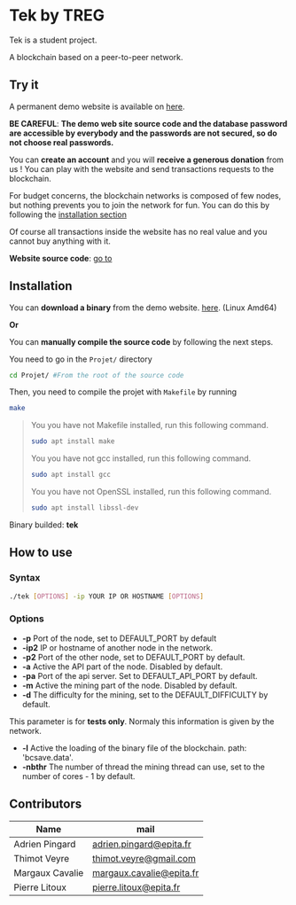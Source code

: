 # Tek by TREG

Tek is a student project.

A blockchain based on a peer-to-peer network.


## Try it

A permanent demo website is available on [here](http://tek.ollopa.fr:7000/).

****BE CAREFUL****: **The demo web site source code and the database password are accessible by everybody and the passwords are not secured, so do not choose  real passwords.**

You can **create an account** and you will **receive a generous donation** from us !
You can play with the website and send transactions requests to the blockchain.

For budget concerns, the blockchain networks is composed of few nodes, 
but nothing prevents you to join the network for fun. You can do this by following the [installation section](#Installation)

Of course all transactions inside the website has no real value and you cannot buy anything with it.

**Website source code**: [go to](https://github.com/TREGS4/Tek_webdemo)

## Installation

You can **download a binary** from the demo website. [here](http://tek.ollopa.fr:7000/). (Linux Amd64)

**Or**

You can **manually compile the source code** by following the next steps.

You need to go in the `Projet/` directory
```sh
cd Projet/ #From the root of the source code
```
Then, you need to compile the projet with `Makefile` by running
```sh
make
```

>You you have not Makefile installed, run this following command.
>```sh
>sudo apt install make
>```
>You you have not gcc installed, run this following command.
>```sh
>sudo apt install gcc
>```
>You you have not OpenSSL installed, run this following command.
>```sh
>sudo apt install libssl-dev
>```

Binary builded: **tek**

## How to use

### Syntax 
```sh
./tek [OPTIONS] -ip YOUR IP OR HOSTNAME [OPTIONS]
```
### Options
-  **-p**		Port of the node, set to DEFAULT_PORT by default
-  **-ip2** 		IP or hostname of another node in the network.
-  **-p2** 		Port of the other node, set to DEFAULT_PORT by default.
-  **-a** 		Active the API part of the node. Disabled by default.
-  **-pa**      Port of the api server. Set to DEFAULT_API_PORT by default.
-  **-m** 		Active the mining part of the node. Disabled by default.
-  **-d** 		The difficulty for the mining, set to the DEFAULT_DIFFICULTY by default.

This parameter is for **tests only**. Normaly this information is given by the network.
-  **-l**		Active the loading of the binary file of the blockchain. path: 'bcsave.data'.
-  **-nbthr**	The number of thread the mining thread can use, set to the number of cores - 1 by default.




## Contributors
|   Name          |        mail              |
|-----------------|--------------------------|
| Adrien Pingard  | adrien.pingard@epita.fr  |
| Thimot Veyre    | thimot.veyre@gmail.com   |
| Margaux Cavalie | margaux.cavalie@epita.fr |
| Pierre Litoux   | pierre.litoux@epita.fr   |
